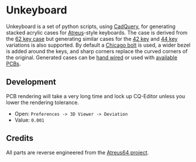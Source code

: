 # Unkeyboard

Unkeyboard is a set of python scripts, using [CadQuery](https://cadquery.readthedocs.io/), for generating stacked acrylic cases for [Atreus](https://github.com/profet23/atreus62)-style keyboards. The case is derived from the [62 key case](https://github.com/profet23/atreus62) but generating similar cases for the [42 key](https://atreus.technomancy.us/) and [44 key](https://shop.keyboard.io/products/keyboardio-atreus) variations is also supported. By default a [Chicago bolt](https://en.wikipedia.org/wiki/Sex_bolt) is used, a wider bezel is added around the keys, and sharp corners replace the curved corners of the original. Generated cases can be [hand wired](https://beta.docs.qmk.fm/using-qmk/guides/keyboard-building/hand_wire) or used with [available PCBs](https://shop.profetkeyboards.com/product/atreus62-pcb).

## Development

PCB rendering will take a very long time and lock up CQ-Editor unless you lower the rendering tolerance.

* Open: `Preferences -> 3D Viewer -> Deviation`
* Value: `0.001`

## Credits

All parts are reverse engineered from the [Atreus64 project](https://github.com/profet23/atreus62).
